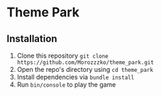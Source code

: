 # Theme Park

## Installation

1. Clone this repository
```git clone https://github.com/Morozzzko/theme_park.git```
2. Open the repo's directory using ```cd theme_park```
3. Install dependencies via ```bundle install```
4. Run ```bin/console``` to play the game
